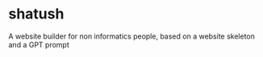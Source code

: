 # shatush
A website builder for non informatics people, based on a website skeleton and a GPT prompt
